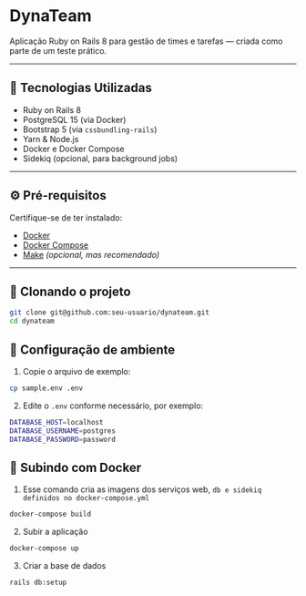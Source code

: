 # DynaTeam

Aplicação Ruby on Rails 8 para gestão de times e tarefas — criada como parte de um teste prático.

---

## 🚀 Tecnologias Utilizadas

- Ruby on Rails 8
- PostgreSQL 15 (via Docker)
- Bootstrap 5 (via `cssbundling-rails`)
- Yarn & Node.js
- Docker e Docker Compose
- Sidekiq (opcional, para background jobs)

---

## ⚙️ Pré-requisitos

Certifique-se de ter instalado:

- [Docker](https://www.docker.com/)
- [Docker Compose](https://docs.docker.com/compose/)
- [Make](https://www.gnu.org/software/make/) *(opcional, mas recomendado)*

---

## 📁 Clonando o projeto

```bash
git clone git@github.com:seu-usuario/dynateam.git
cd dynateam
```


## 🔐 Configuração de ambiente
1. Copie o arquivo de exemplo:
```bash
cp sample.env .env
```
2. Edite o `.env` conforme necessário, por exemplo:
```bash
DATABASE_HOST=localhost
DATABASE_USERNAME=postgres
DATABASE_PASSWORD=password
```

## 🐳 Subindo com Docker
1. Esse comando cria as imagens dos serviços web, `db e sidekiq definidos no docker-compose.yml`
```bash
docker-compose build
```
2. Subir a aplicação
```bash
docker-compose up
```
3. Criar a base de dados

```bash
rails db:setup
```

